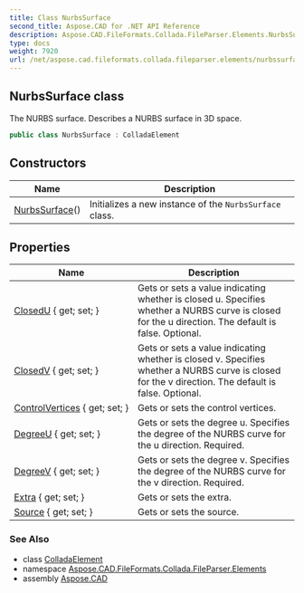 ```yaml
---
title: Class NurbsSurface
second_title: Aspose.CAD for .NET API Reference
description: Aspose.CAD.FileFormats.Collada.FileParser.Elements.NurbsSurface class. The NURBS surface. Describes a NURBS surface in 3D space
type: docs
weight: 7920
url: /net/aspose.cad.fileformats.collada.fileparser.elements/nurbssurface/
---
```

## NurbsSurface class

The NURBS surface. Describes a NURBS surface in 3D space.

```csharp
public class NurbsSurface : ColladaElement
```

## Constructors

| Name | Description |
| --- | --- |
| [NurbsSurface](nurbssurface/)() | Initializes a new instance of the `NurbsSurface` class. |

## Properties

| Name | Description |
| --- | --- |
| [ClosedU](../../aspose.cad.fileformats.collada.fileparser.elements/nurbssurface/closedu/) { get; set; } | Gets or sets a value indicating whether is closed u. Specifies whether a NURBS curve is closed for the u direction. The default is false. Optional. |
| [ClosedV](../../aspose.cad.fileformats.collada.fileparser.elements/nurbssurface/closedv/) { get; set; } | Gets or sets a value indicating whether is closed v. Specifies whether a NURBS curve is closed for the v direction. The default is false. Optional. |
| [ControlVertices](../../aspose.cad.fileformats.collada.fileparser.elements/nurbssurface/controlvertices/) { get; set; } | Gets or sets the control vertices. |
| [DegreeU](../../aspose.cad.fileformats.collada.fileparser.elements/nurbssurface/degreeu/) { get; set; } | Gets or sets the degree u. Specifies the degree of the NURBS curve for the u direction. Required. |
| [DegreeV](../../aspose.cad.fileformats.collada.fileparser.elements/nurbssurface/degreev/) { get; set; } | Gets or sets the degree v. Specifies the degree of the NURBS curve for the v direction. Required. |
| [Extra](../../aspose.cad.fileformats.collada.fileparser.elements/nurbssurface/extra/) { get; set; } | Gets or sets the extra. |
| [Source](../../aspose.cad.fileformats.collada.fileparser.elements/nurbssurface/source/) { get; set; } | Gets or sets the source. |

### See Also

* class [ColladaElement](../colladaelement/)
* namespace [Aspose.CAD.FileFormats.Collada.FileParser.Elements](../../aspose.cad.fileformats.collada.fileparser.elements/)
* assembly [Aspose.CAD](../../)


